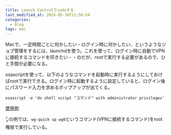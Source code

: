 ```yaml
---
title: Launch Controlでsudoする
last_modified_at: 2024-05-10T11:56:54
categories:
  - blog
tags: mac
---
```


Macで、一定時間ごとに何かしたい・ログイン時に何かしたい、というようなジョブ管理をするには、launchdを使う。これを使って、ログイン時に自動でVPNに接続するコマンドを叩きたい・・のだが、rootで実行する必要があるので、ひと手間が必要になる。

osascriptを使って、以下のようなコマンドを起動時に実行するようにしておけばrootで実行できる。ログイン時に起動するように設定していると、ログイン後にパスワード入力を求めるポップアップが出てくる。

```shell
osascript -e 'do shell script "コマンド" with administrator privileges'
```

[使用例](https://github.com/hotoku/auto-wg)

👆の例では、`wg-quick up wg0`というコマンド(VPNに接続するコマンド)をroot権限で実行している。
